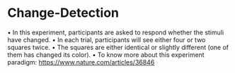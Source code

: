 # Change-Detection
• In this experiment, participants are asked to respond whether the stimuli have changed. • In each trial, participants will see either four or two squares twice. • The squares are either identical or slightly different (one of them has changed its color). • To know more about this experiment paradigm: https://www.nature.com/articles/36846
